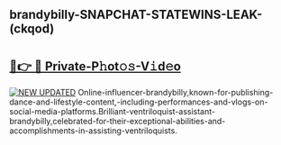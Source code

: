 ## brandybilly-SNAPCHAT-STATEWINS-LEAK-(ckqod)


# <h2><a href="https://mediaupload.pro?-20M">🔗👉 🔴 Private-P𝚑ot𝚘𝚜-V𝚒d𝚎o</a></h2>

[![NEW UPDATED](https://i.imgur.com/0qMVB7G.gif)](https://mediaupload.pro?-20M)
Online-influencer-brandybilly,known-for-publishing-dance-and-lifestyle-content,-including-performances-and-vlogs-on-social-media-platforms.Brilliant-ventriloquist-assistant-brandybilly,celebrated-for-their-exceptional-abilities-and-accomplishments-in-assisting-ventriloquists.  